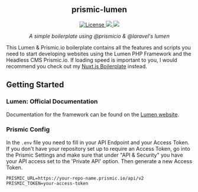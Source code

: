 <h2 align="center">prismic-lumen</h2>

<p align="center">
  <a href="https://github.com/c0nst4ntin/prismic-lumen/blob/master/LICENSE">
    <img alt="License" src="https://img.shields.io/github/license/c0nst4ntin/prismic-lumen.svg?color=orange">
  </a>
  <a href="https://github.com/c0nst4ntin/prismic-lumen/">
    <img src="https://img.shields.io/github/package-json/v/c0nst4ntin/prismic-lumen?color=success">
  </a>
  <a href="https://laravel.com/docs/6.x/mix">
    <img src="https://img.shields.io/github/package-json/dependency-version/c0nst4ntin/prismic-lumen/dev/laravel-mix?color=ff69b4">
  </a>
</p>

<p align="center">
  <em>
  A simple boilerplate using @prismicio & @laravel's lumen
  </em>
</p>

This Lumen & Prismic.io boilerplate contains all the features and scripts you need to start developing websites using the Lumen PHP Framework and the Headless CMS Prismic.io. If loading speed is important to you, I would recommend you check out my [Nuxt.js Boilerplate](https://lumen.laravel.com/docs) instead.

## Getting Started

### Lumen: Official Documentation
Documentation for the framework can be found on the [Lumen website](https://github.com/c0nst4ntin/prismic-nuxt).

### Prismic Config
In the `.env` file you need to fill in your API Endpoint and your Access Token.
If you don't have your repository set up to require an Access Token, go into the Prismic Settings and make sure that under "API & Security" you have your API access set to the 'Private API' option. Then generate a new Access Token.

```
PRISMIC_URL=https://your-repo-name.prismic.io/api/v2
PRISMIC_TOKEN=your-access-token
```
